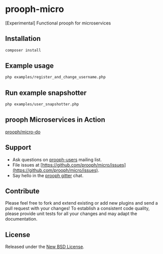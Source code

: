 # prooph-micro

[Experimental] Functional prooph for microservices

## Installation

```bash
composer install
```

## Example usage

```bash
php examples/register_and_change_username.php
```

## Run example snapshotter

```bash
php examples/user_snapshotter.php
```

## prooph Microservices in Action

[prooph/micro-do](https://github.com/prooph/micro-do)

## Support

- Ask questions on [prooph-users](https://groups.google.com/forum/?hl=de#!forum/prooph) mailing list.
- File issues at [https://github.com/prooph/micro/issues](https://github.com/prooph/micro/issues).
- Say hello in the [prooph gitter](https://gitter.im/prooph/improoph) chat.

## Contribute

Please feel free to fork and extend existing or add new plugins and send a pull request with your changes!
To establish a consistent code quality, please provide unit tests for all your changes and may adapt the documentation.

## License

Released under the [New BSD License](LICENSE).
